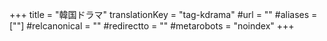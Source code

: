 +++
title = "韓国ドラマ"
translationKey = "tag-kdrama"
#url = ""
#aliases = [""]
#relcanonical = ""
#redirectto = ""
#metarobots = "noindex"
+++
